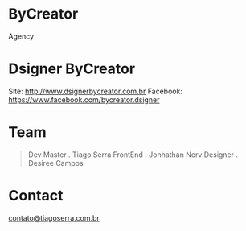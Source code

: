 # ByCreator
Agency

# Dsigner ByCreator

Site: http://www.dsignerbycreator.com.br
Facebook: https://www.facebook.com/bycreator.dsigner

# Team
> Dev Master . Tiago Serra
> FrontEnd . Jonhathan Nerv
> Designer . Desiree Campos

# Contact
contato@tiagoserra.com.br
